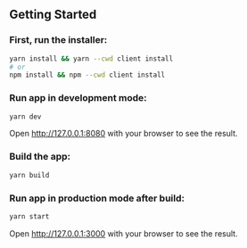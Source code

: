 ## Getting Started

### First, run the installer:

```bash
yarn install && yarn --cwd client install
# or
npm install && npm --cwd client install
```

### Run app in development mode:

```bash
yarn dev
```

Open http://127.0.0.1:8080 with your browser to see the result.

### Build the app:

```bash
yarn build
```

### Run app in production mode after build:

```bash
yarn start
```

Open http://127.0.0.1:3000 with your browser to see the result.
